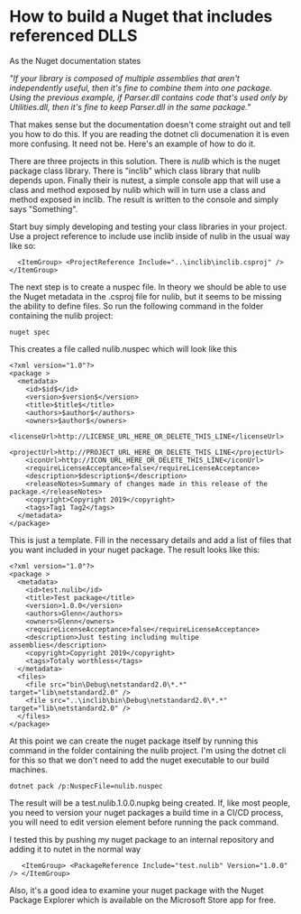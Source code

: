 # How to build a Nuget that includes referenced DLLS
As the Nuget documentation states

*"If your library is composed of multiple assemblies that aren't independently useful, then it's fine to combine them into one package. Using the previous example, if Parser.dll contains code that's used only by Utilities.dll, then it's fine to keep Parser.dll in the same package."*

That makes sense but the documentation doesn't come straight out and tell you how to do this. If you are reading the dotnet cli documenation it is even more confusing. It need not be.  Here's an example of how to do it.

There are three projects in this solution. There is *nulib* which is the nuget package class library. There is "inclib" which class library that nulib depends upon. Finally their is nutest, a simple console app that will use a class and method exposed by nulib which will in turn use a class and method exposed in inclib. The result is written to the console and simply says "Something".

Start buy simply developing and testing your class libraries in your project. Use a project reference to include use inclib inside of nulib in the usual way like so:

`  <ItemGroup>
    <ProjectReference Include="..\inclib\inclib.csproj" />
  </ItemGroup>`

The next step is to create a nuspec file. In theory we should be able to use the Nuget metadata in the .csproj file for nulib, but it seems to be missing the ability to define files. So run the following command in the folder containing the nulib project:

`nuget spec`

This creates a file called nulib.nuspec which will look like this
~~~~
<?xml version="1.0"?>
<package >
  <metadata>
    <id>$id$</id>
    <version>$version$</version>
    <title>$title$</title>
    <authors>$author$</authors>
    <owners>$author$</owners>
    <licenseUrl>http://LICENSE_URL_HERE_OR_DELETE_THIS_LINE</licenseUrl>
    <projectUrl>http://PROJECT_URL_HERE_OR_DELETE_THIS_LINE</projectUrl>
    <iconUrl>http://ICON_URL_HERE_OR_DELETE_THIS_LINE</iconUrl>
    <requireLicenseAcceptance>false</requireLicenseAcceptance>
    <description>$description$</description>
    <releaseNotes>Summary of changes made in this release of the package.</releaseNotes>
    <copyright>Copyright 2019</copyright>
    <tags>Tag1 Tag2</tags>
  </metadata>
</package>
~~~~

This is just a template. Fill in the necessary details and add a list of files that you want included in your nuget package. The result looks like this:

~~~~
<?xml version="1.0"?>
<package >
  <metadata>
    <id>test.nulib</id>
    <title>Test package</title>
    <version>1.0.0</version>
    <authors>Glenn</authors>
    <owners>Glenn</owners>
    <requireLicenseAcceptance>false</requireLicenseAcceptance>
    <description>Just testing including multipe assemblies</description>
    <copyright>Copyright 2019</copyright>
    <tags>Totaly worthless</tags>
  </metadata>
  <files>
    <file src="bin\Debug\netstandard2.0\*.*" target="lib\netstandard2.0" />
    <file src="..\inclib\bin\Debug\netstandard2.0\*.*" target="lib\netstandard2.0" />
  </files>
</package>
~~~~

At this point we can create the nuget package itself by running this command in the folder containing the nulib project. I'm using the dotnet cli for this so that we don't need to add the nuget executable to our build machines.

`dotnet pack /p:NuspecFile=nulib.nuspec`

The result will be a test.nulib.1.0.0.nupkg being created. If, like most people, you need to version your nuget packages a build time in a CI/CD process, you will need to edit version element before running the pack command.

I tested this by pushing my nuget package to an internal repository and adding it to nutet in the normal way

`   <ItemGroup>
    <PackageReference Include="test.nulib" Version="1.0.0" />
  </ItemGroup>`


Also, it's a good idea to examine your nuget package with the Nuget Package Explorer which is available on the Microsoft Store app for free. 

